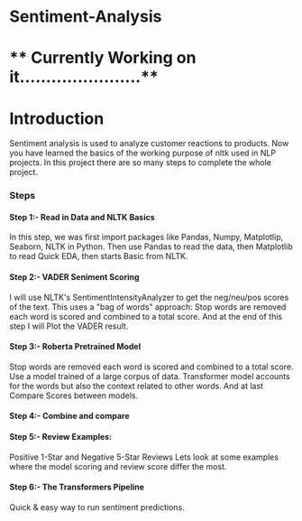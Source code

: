 # Sentiment-Analysis
<h1>** Currently Working on it.......................**</h1>
<h1>Introduction</h1>

Sentiment analysis is used to analyze customer reactions to products. Now you have learned the basics of the working purpose of nltk used in NLP projects. In this project there are so many steps to complete the whole project.

<h3>Steps</h3>

<h4>Step 1:- Read in Data and NLTK Basics</h4>

In this step, we was first import packages like Pandas, Numpy, Matplotlip, Seaborn, NLTK in Python. Then use Pandas to read the data, then Matplotlib to read Quick EDA, then starts Basic from NLTK.

<h4>Step 2:- VADER Seniment Scoring</h4>

I will use NLTK's SentimentIntensityAnalyzer to get the neg/neu/pos scores of the text.
This uses a "bag of words" approach:
Stop words are removed
each word is scored and combined to a total score.
And at the end of this step I will Plot the VADER result.

<h4>Step 3:- Roberta Pretrained Model</h4>

Stop words are removed
each word is scored and combined to a total score.
Use a model trained of a large corpus of data.
Transformer model accounts for the words but also the context related to other words.
And at last Compare Scores between models.

<h4>Step 4:- Combine and compare</h4>

<h4>Step 5:- Review Examples:</h4>

Positive 1-Star and Negative 5-Star Reviews
Lets look at some examples where the model scoring and review score differ the most.

<h4>Step 6:- The Transformers Pipeline</h4>

Quick & easy way to run sentiment predictions.
